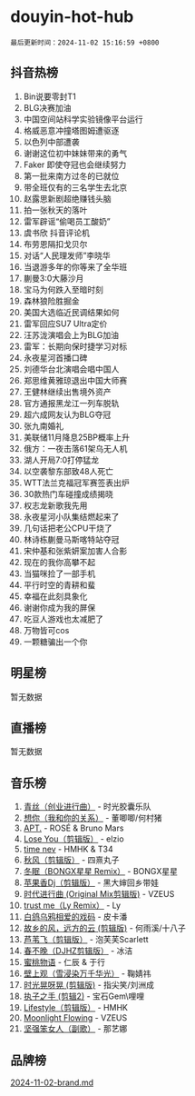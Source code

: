 # douyin-hot-hub

`最后更新时间：2024-11-02 15:16:59 +0800`

## 抖音热榜

1. Bin说要零封T1
1. BLG决赛加油
1. 中国空间站科学实验镜像平台运行
1. 格威恶意冲撞塔图姆遭驱逐
1. 以色列中部遭袭
1. 谢谢这位初中妹妹带来的勇气
1. Faker 即使夺冠也会继续努力
1. 第一批来南方过冬的已就位
1. 带全班仅有的三名学生去北京
1. 赵露思新剧超绝赚钱头脑
1. 拍一张秋天的落叶
1. 雷军辟谣“偷喝员工酸奶”
1. 虞书欣 抖音评论机
1. 布劳恩隔扣戈贝尔
1. 对话“人民理发师”李晓华
1. 当退游多年的你等来了全华班
1. 蒯曼3:0大藤沙月
1. 宝马为何跌入至暗时刻
1. 森林狼险胜掘金
1. 美国大选临近民调结果如何
1. 雷军回应SU7 Ultra定价
1. 汪苏泷演唱会上为BLG加油
1. 雷军：长期向保时捷学习对标
1. 永夜星河首播口碑
1. 刘德华台北演唱会唱中国人
1. 郑思维黄雅琼退出中国大师赛
1. 王健林继续出售境外资产
1. 官方通报黑龙江一列车脱轨
1. 超六成网友认为BLG夺冠
1. 张九南婚礼
1. 美联储11月降息25BP概率上升
1. 俄方：一夜击落61架乌无人机
1. 湖人开局7:0打停猛龙
1. 以空袭黎东部致48人死亡
1. WTT法兰克福冠军赛签表出炉
1. 30款热门车碰撞成绩揭晓
1. 权志龙新歌我先用
1. 永夜星河小队集结燃起来了
1. 几句话把老公CPU干烧了
1. 林诗栋蒯曼马斯喀特站夺冠
1. 宋仲基和张紫妍案加害人合影
1. 现在的我你高攀不起
1. 当猫咪捡了一部手机
1. 平行时空的青耕和蜚
1. 幸福在此刻具象化
1. 谢谢你成为我的屏保
1. 吃豆人游戏也太减肥了
1. 万物皆可cos
1. 一颗糖骗出一个你

## 明星榜

暂无数据

## 直播榜

暂无数据

## 音乐榜

1. [青丝（创业进行曲）](https://sf5-hl-cdn-tos.douyinstatic.com/obj/tos-cn-ve-2774/ooYARJB5iBRNhCOkDsS3BAKW91CIMoQfwzwKLi) - 时光胶囊乐队
1. [想你（我和你的关系）](https://sf5-hl-cdn-tos.douyinstatic.com/obj/tos-cn-ve-2774/o8QxhcOBDYYX0zqKCjFVQXZ3RBffnRBQEogitG) - 董唧唧/何村猪
1. [APT.](https://sf5-hl-cdn-tos.douyinstatic.com/obj/tos-cn-ve-2774/oUIcRnUtZBV1JgZtxIMCAiiBSVBSEEOCFfkeMQ) - ROSÉ & Bruno Mars
1. [Lose You（剪辑版）](https://sf5-hl-cdn-tos.douyinstatic.com/obj/tos-cn-ve-2774/og9yxQxAWI86iBNr9ojBFMoWTIvDZZb8HwiGY) - elzio
1. [time nev](https://sf5-hl-cdn-tos.douyinstatic.com/obj/tos-cn-ve-2774/oc6aICzpzBCWrhCvDVi2AZmQLt0gIBxfMEfd6i) - HMHK & T34
1. [秋风（剪辑版）](https://sf5-hl-cdn-tos.douyinstatic.com/obj/tos-cn-ve-2774/ocGaU84LfAfzMd2wbXdQFpCGhBiXg82JNMRRie) - 四熹丸子
1. [冬眠（BONGX星星 Remix）](https://sf5-hl-cdn-tos.douyinstatic.com/obj/tos-cn-ve-2774/oMCfFFoE3LwQ7agAgOIG4ieExqkeAsxNBEkLdz) - BONGX星星
1. [苹果香Dj（剪辑版）](https://sf3-cdn-tos.douyinstatic.com/obj/tos-cn-ve-2774/oEeIEQbYGAOspCTRAIeYF4Ok8LgZ8NBaRe4ztR) - 黑大婶回乡带娃
1. [时代进行曲 (Original Mix剪辑版)](https://sf3-cdn-tos.douyinstatic.com/obj/tos-cn-ve-2774/oYrssziLdrtiW6cKABM8n5Vfc2xwXiIBInoAkn) - VZEUS
1. [trust me（Ly Remix）](https://sf5-hl-cdn-tos.douyinstatic.com/obj/tos-cn-ve-2774/oUo1M8fz5AfmMSExABQQKFE0eCMWgsiccfqrMA) - Ly
1. [白鸽乌鸦相爱的戏码](https://sf3-cdn-tos.douyinstatic.com/obj/tos-cn-ve-2774/oMVVEf6eDAOmFtNtCsEqKpIorBDM8Nkg6TZRqC) - 皮卡潘
1. [故乡的风，远方的云 (剪辑版)](https://sf5-hl-cdn-tos.douyinstatic.com/obj/tos-cn-ve-2774/ooPEdiZMrAAWisczq1WXoZYGU6GxII2UUBvYI) - 何雨溪/十八子
1. [芦苇飞（剪辑版）](https://sf5-hl-cdn-tos.douyinstatic.com/obj/tos-cn-ve-2774/ok3IaChjEFFoK3FAMzXDEgfpeE6Al3Nv2BnfCW) - 泡芙芙Scarlett
1. [春不晚（DJHZ剪辑版）](https://sf5-hl-cdn-tos.douyinstatic.com/obj/tos-cn-ve-2774/osEZa7YZ6wNo9QDABgfGFaCQKRQTNafsBJDnKt) - 冰洁
1. [蜜桃物语](https://sf5-hl-cdn-tos.douyinstatic.com/obj/tos-cn-ve-2774/oIhOSCZtIACtYU4XQkngiW9kCBfVD1Fz9IYeqL) - 仁辰 & 于行
1. [壁上观（雪浸染万千华光）](https://sf3-cdn-tos.douyinstatic.com/obj/tos-cn-ve-2774/ocIizBMxWi8vA8UdAMIYdYCjgBB5Z3WZWxrvY) - 鞠婧祎
1. [时光晃呀晃 (剪辑版)](https://sf5-hl-cdn-tos.douyinstatic.com/obj/tos-cn-ve-2774/o8ACeQem3gwI1x3GIYGAfKG0LJebKFRJDwRwyW) - 指尖笑/刘洲成
1. [执子之手 (剪辑2)](https://sf5-hl-cdn-tos.douyinstatic.com/obj/tos-cn-ve-2774/oUoZLQjCc31XzqsBnBQUNgeKtYPBcgbFDwtfcu) - 宝石Gem\哩哩
1. [Lifestyle（剪辑版）](https://sf5-hl-cdn-tos.douyinstatic.com/obj/tos-cn-ve-2774/owfqGgjwG3V5lCLaAIezFMeg3LtuKNBaZKgzPV) - HMHK
1. [Moonlight Flowing](https://sf5-hl-cdn-tos.douyinstatic.com/obj/tos-cn-ve-2774/oopZsCtRnQgOhEYmv9FfBBgwmeaQmWQQZED9tN) - VZEUS
1. [坚强笨女人（副歌）](https://sf5-hl-cdn-tos.douyinstatic.com/obj/tos-cn-ve-2774/ospNInQiZvGWyBVg5zkNsAMct5uJIg1CrZiPL) - 那艺娜

## 品牌榜

[2024-11-02-brand.md](2024-11-02-brand.md)
